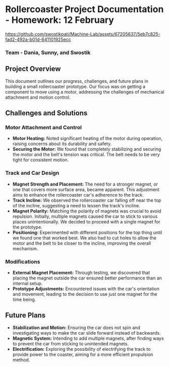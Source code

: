# Rollercoaster Project Documentation - Homework: 12 February

https://github.com/swostikpati/Machine-Lab/assets/67205637/5eb7c825-fad2-492a-b01d-641101925ecc

### Team - Dania, Sunny, and Swostik
## Project Overview

This document outlines our progress, challenges, and future plans in building a small rollercoaster prototype. Our focus was on getting a component to move using a motor, addressing the challenges of mechanical attachment and motion control.

## Challenges and Solutions

### Motor Attachment and Control

- **Motor Heating:** Noted significant heating of the motor during operation, raising concerns about its durability and safety.
- **Securing the Motor:** We found that completely stabilizing and securing the motor and the belt's tension was critical. The belt needs to be very tight for consistent motion.

### Track and Car Design

- **Magnet Strength and Placement:** The need for a stronger magnet, or one that covers more surface area, became apparent. This adjustment aims to enhance the rollercoaster car's adherence to the track.
- **Track Incline:** We observed the rollercoaster car falling off near the top of the incline, suggesting a need to lessen the track's incline.
- **Magnet Polarity:** Matching the polarity of magnets was crucial to avoid repulsion. Initially, multiple magnets caused the car to stick to various places unintentionally. We decided to proceed with a single magnet for the prototype.
- **Positioning:** Experimented with different positions for the top thing until we found one that worked best. We also had to cut holes to allow the motor and the belt to be closer to the incline, improving the overall mechanism.

### Modifications

- **External Magnet Placement:** Through testing, we discovered that placing the magnet outside the car ensured better performance than an internal setup.
- **Prototype Adjustments:** Encountered issues with the car's orientation and movement, leading to the decision to use just one magnet for the time being.

## Future Plans

- **Stabilization and Motion:** Ensuring the car does not spin and investigating ways to make the car slide forward instead of backwards.
- **Magnetic System:** Intending to add multiple magnets, after finding ways to prevent the car from sticking to unintended magnets.
- **Electrification:** Exploring the possibility of electrifying the track to provide power to the coaster, aiming for a more efficient propulsion method.
